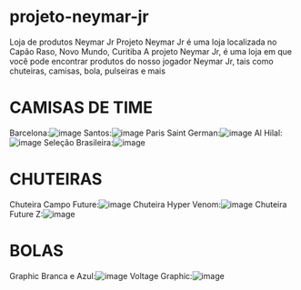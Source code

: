# projeto-neymar-jr
Loja de produtos Neymar Jr 
Projeto Neymar Jr é uma loja localizada no Capão Raso, Novo Mundo, Curitiba
A projeto Neymar Jr, é uma loja em que você pode encontrar produtos do nosso jogador Neymar Jr, tais como chuteiras, camisas, bola, pulseiras e mais

# CAMISAS DE TIME

Barcelona:![image](https://github.com/user-attachments/assets/497668cc-e07f-4af8-ac0c-740f5462b06e)
Santos:![image](https://github.com/user-attachments/assets/47a0dd2d-5230-4bf5-ac3a-fd3b0dc2d4d7)
Paris Saint German:![image](https://github.com/user-attachments/assets/5c247dce-ae71-4393-a8eb-03313e01defc)
Al Hilal:![image](https://github.com/user-attachments/assets/d1180bd6-7b7a-4a71-8a3d-f5e8fdf06c94)
Seleção Brasileira:![image](https://github.com/user-attachments/assets/9c69aeff-4777-46a3-8dae-9bb5927f96c8)

# CHUTEIRAS

Chuteira Campo Future:![image](https://github.com/user-attachments/assets/72a9a3a0-9d2a-4f44-85d7-e6614dcf855d)
Chuteira Hyper Venom:![image](https://github.com/user-attachments/assets/86b3e980-0e36-4a76-9e6c-84db90d428c2)
Chuteira Future Z:![image](https://github.com/user-attachments/assets/177689f8-b9be-456c-afd4-1fe750a8de40)

# BOLAS

Graphic Branca e Azul:![image](https://github.com/user-attachments/assets/093e75ef-508a-4e3c-82be-73ed166e57d1) 
Voltage Graphic:![image](https://github.com/user-attachments/assets/3337cef2-3354-4497-978c-229c783e92d0)
